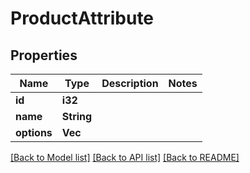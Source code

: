 # ProductAttribute

## Properties

Name | Type | Description | Notes
------------ | ------------- | ------------- | -------------
**id** | **i32** |  | 
**name** | **String** |  | 
**options** | **Vec<String>** |  | 

[[Back to Model list]](../README.md#documentation-for-models) [[Back to API list]](../README.md#documentation-for-api-endpoints) [[Back to README]](../README.md)



